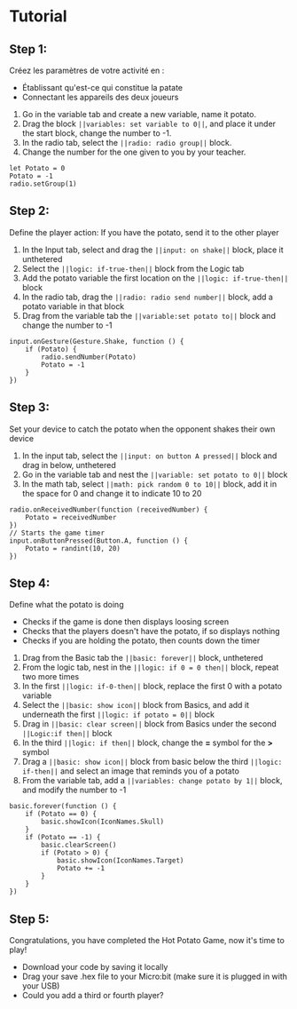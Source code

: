 # Tutorial

## Step 1: 
Créez les paramètres de votre activité en :
- Établissant qu'est-ce qui constitue la patate 
- Connectant les appareils des deux joueurs


1. Go in the variable tab and create a new variable, name it potato.
2. Drag the block ``||variables: set variable to 0||``, and place it under the start block, change the number to -1.
3. In the radio tab, select the ``||radio: radio group||`` block. 
4. Change the number for the one given to you by your teacher. 


```blocks
let Potato = 0
Potato = -1
radio.setGroup(1)
``` 

## Step 2: 

Define the player action: If you have the potato, send it to the other player 
1. In the Input tab, select and drag the ``||input: on shake||`` block, place it unthetered
2. Select the ``||logic: if-true-then||`` block from the Logic tab
3. Add the potato variable the first location on the ``||logic: if-true-then||`` block
4. In the radio tab, drag the ``||radio: radio send number||`` block, add a potato variable in that block 
5. Drag from the variable tab the ``||variable:set potato to||`` block and change the number to -1 


```blocks 
input.onGesture(Gesture.Shake, function () {
    if (Potato) {
        radio.sendNumber(Potato)
        Potato = -1
    }
})
```

## Step 3: 

Set your device to catch the potato when the opponent shakes their own device
1. In the input tab, select the ``||input: on button A pressed||`` block and drag in below, unthetered 
2. Go in the variable tab and nest the ``||variable: set potato to 0||`` block
3. In the math tab, select ``||math: pick random 0 to 10||`` block, add it in the space for 0 and change it to indicate 10 to 20


```blocks
radio.onReceivedNumber(function (receivedNumber) {
    Potato = receivedNumber
})
// Starts the game timer
input.onButtonPressed(Button.A, function () {
    Potato = randint(10, 20)
})
```


## Step 4: 
Define what the potato is doing
- Checks if the game is done then displays loosing screen
- Checks that the players doesn't have the potato, if so displays nothing
- Checks if you are holding the potato, then counts down the timer

1. Drag from the Basic tab the ``||basic: forever||`` block, unthetered
2. From the logic tab, nest in the ``||logic: if 0 = 0 then||`` block, repeat two more times
3. In the first ``||logic: if-0-then||`` block, replace the first 0 with a potato variable 
4. Select the ``||basic: show icon||`` block from Basics, and add it underneath the first ``||logic: if potato = 0||`` block
5. Drag in ``||basic: clear screen||`` block from Basics under the second ``||Logic:if then||`` block
6. In the third ``||logic: if then||`` block, change the **=** symbol for the **>** symbol
7. Drag a ``||basic: show icon||`` block from basic below the third ``||logic: if-then||`` and select an image that reminds you of a potato
8. From the variable tab, add a ``||variables: change potato by 1||`` block, and modify the number to -1


```blocks
basic.forever(function () {
    if (Potato == 0) {
        basic.showIcon(IconNames.Skull)
    }
    if (Potato == -1) {
        basic.clearScreen()
        if (Potato > 0) {
            basic.showIcon(IconNames.Target)
            Potato += -1
        }
    }
})
```


## Step 5: 

Congratulations, you have completed the Hot Potato Game, now it's time to play! 
- Download your code by saving it locally
- Drag your save .hex file to your Micro:bit (make sure it is plugged in with your USB)
- Could you add a third or fourth player? 


